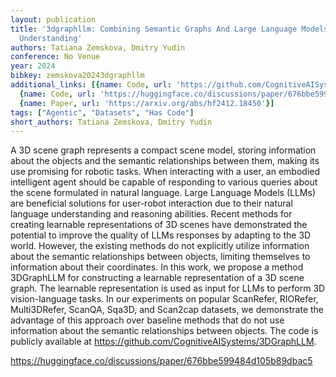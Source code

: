 ```yaml
---
layout: publication
title: '3dgraphllm: Combining Semantic Graphs And Large Language Models For 3D Scene
  Understanding'
authors: Tatiana Zemskova, Dmitry Yudin
conference: No Venue
year: 2024
bibkey: zemskova20243dgraphllm
additional_links: [{name: Code, url: 'https://github.com/CognitiveAISystems/3DGraphLLM'},
  {name: Code, url: 'https://huggingface.co/discussions/paper/676bbe599484d105b89dbac5'},
  {name: Paper, url: 'https://arxiv.org/abs/hf2412.18450'}]
tags: ["Agentic", "Datasets", "Has Code"]
short_authors: Tatiana Zemskova, Dmitry Yudin
---
```

A 3D scene graph represents a compact scene model, storing information about the objects and the semantic relationships between them, making its use promising for robotic tasks. When interacting with a user, an embodied intelligent agent should be capable of responding to various queries about the scene formulated in natural language. Large Language Models (LLMs) are beneficial solutions for user-robot interaction due to their natural language understanding and reasoning abilities. Recent methods for creating learnable representations of 3D scenes have demonstrated the potential to improve the quality of LLMs responses by adapting to the 3D world. However, the existing methods do not explicitly utilize information about the semantic relationships between objects, limiting themselves to information about their coordinates. In this work, we propose a method 3DGraphLLM for constructing a learnable representation of a 3D scene graph. The learnable representation is used as input for LLMs to perform 3D vision-language tasks. In our experiments on popular ScanRefer, RIORefer, Multi3DRefer, ScanQA, Sqa3D, and Scan2cap datasets, we demonstrate the advantage of this approach over baseline methods that do not use information about the semantic relationships between objects. The code is publicly available at https://github.com/CognitiveAISystems/3DGraphLLM.

https://huggingface.co/discussions/paper/676bbe599484d105b89dbac5